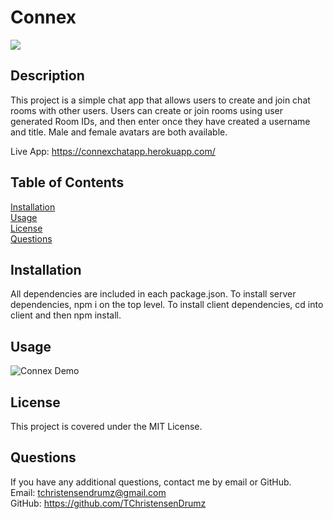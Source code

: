 # Connex
![](https://img.shields.io/badge/license-MIT_License-green?style=for-the-badge&logo=github)
## Description
This project is a simple chat app that allows users to create and join chat rooms with other users. Users can create or join rooms using user generated Room IDs, and then enter once they have created a username and title. Male and female avatars are both available.

Live App: https://connexchatapp.herokuapp.com/
## Table of Contents
[Installation](#Installation)
<br>
[Usage](#Usage)
<br>
[License](#License)
<br>
[Questions](#Questions)

## Installation
All dependencies are included in each package.json. To install server dependencies, npm i on the top level. To install client dependencies, cd into client and then npm install.

## Usage
![Connex Demo](assets/connexdemo.gif)

## License
This project is covered under the MIT License.

## Questions
If you have any additional questions, contact me by email or GitHub.
<br>
Email: tchristensendrumz@gmail.com
<br>
GitHub: https://github.com/TChristensenDrumz
